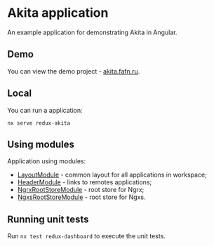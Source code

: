 # Akita application

An example application for demonstrating Akita in Angular.

## Demo

You can view the demo project - [akita.fafn.ru](https://akita.fafn.ru).

## Local

You can run a application:

```shell
nx serve redux-akita
```

## Using modules

Application using modules:

- [LayoutModule](../../../libs/ui/layout/README.md) - common layout for all applications in workspace;
- [HeaderModule](../../../libs/redux/ui/header/README.md) - links to remotes applications;
- [NgrxRootStoreModule](../../../libs/redux/ngrx/store/root/README.md) - root store for Ngrx;
- [NgxsRootStoreModule](../../../libs/redux/ngxs/store/root/README.md) - root store for Ngxs.

## Running unit tests

Run `nx test redux-dashboard` to execute the unit tests.
